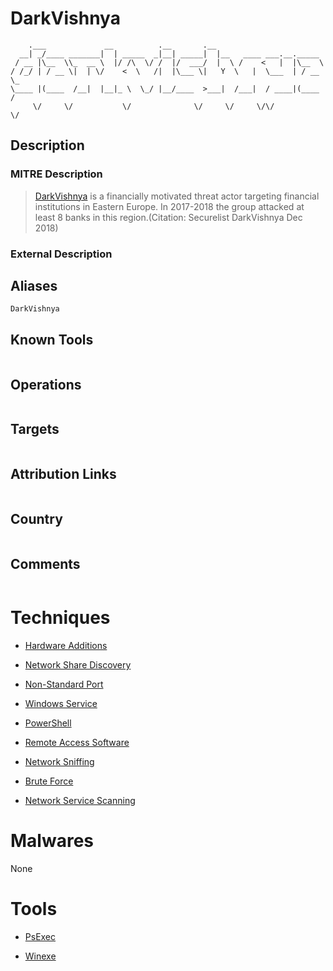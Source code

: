 
# DarkVishnya

```
    .___             __          .__       .__                          
  __| _/____ _______|  | _____  _|__| _____|  |__   ____ ___.__._____   
 / __ |\__  \\_  __ \  |/ /\  \/ /  |/  ___/  |  \ /    <   |  |\__  \  
/ /_/ | / __ \|  | \/    <  \   /|  |\___ \|   Y  \   |  \___  | / __ \_
\____ |(____  /__|  |__|_ \  \_/ |__/____  >___|  /___|  / ____|(____  /
     \/     \/           \/              \/     \/     \/\/          \/ 

```

## Description

### MITRE Description

> [DarkVishnya](https://attack.mitre.org/groups/G0105) is a financially motivated threat actor targeting financial institutions in Eastern Europe. In 2017-2018 the group attacked at least 8 banks in this region.(Citation: Securelist DarkVishnya Dec 2018)

### External Description

> 

## Aliases

```
DarkVishnya
```

## Known Tools

```

```

## Operations

```

```

## Targets

```

```

## Attribution Links

```

```

## Country

```

```

## Comments

```

```

# Techniques


* [Hardware Additions](../techniques/Hardware-Additions.md)

* [Network Share Discovery](../techniques/Network-Share-Discovery.md)
    
* [Non-Standard Port](../techniques/Non-Standard-Port.md)
    
* [Windows Service](../techniques/Windows-Service.md)
    
* [PowerShell](../techniques/PowerShell.md)
    
* [Remote Access Software](../techniques/Remote-Access-Software.md)
    
* [Network Sniffing](../techniques/Network-Sniffing.md)
    
* [Brute Force](../techniques/Brute-Force.md)
    
* [Network Service Scanning](../techniques/Network-Service-Scanning.md)
    

# Malwares

None

# Tools


* [PsExec](../tools/PsExec.md)

* [Winexe](../tools/Winexe.md)
    
